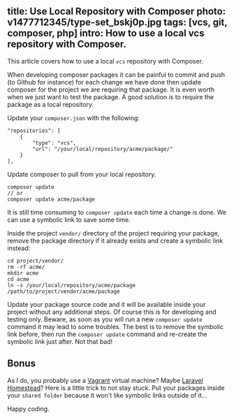 title: Use Local Repository with Composer
photo: v1477712345/type-set_bskj0p.jpg
tags: [vcs, git, composer, php]
intro: How to use a local vcs repository with Composer.
---
This article covers how to use a local `vcs` repository with Composer.

When developing composer packages it can be painful to commit and push (to
Github for instance) for each change we have done then update composer for the
project we are requiring that package. It is even worth when we just want to test
the package. A good solution is to require the package as a local repository.

Update your `composer.json` with the following:

```
"repositories": [
	{
		"type": "vcs",
		"url": "/your/local/repository/acme/package/"
	}
],
```

Update composer to pull from your local repository.

```
composer update
// or
composer update acme/package
```

It is still time consuming to `composer update` each time a change is done.
We can use a symbolic link to save some time.

Inside the project `vendor/` directory of the project requiring your package,
remove the package directory if it already exists and create a symbolic link instead:

```
cd project/vendor/
rm -rf acme/
mkdir acme
cd acme
ln -s /your/local/repository/acme/package /path/to/project/vendor/acme/package
```

Update your package source code and it will be available inside your project
without any additional steps. Of course this is for developing and testing
only. Beware, as soon as you will run a new `composer update` command it may
lead to some troubles. The best is to remove the symbolic link before, then run
the `composer update` command and re-create the symbolic link just after. Not
that bad!

## Bonus

As I do, you probably use a [Vagrant](https://www.vagrantup.com/ "Vagrant")
virtual machine? Maybe [Laravel Homestead](https://github.com/laravel/homestead "Laravel Homestead on Github")?
Here is a little trick to not stay stuck. Put your packages inside your `shared
folder` because it won't like symbolic links outside of it...

Happy coding.
